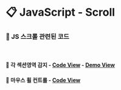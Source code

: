 # 📋 JavaScript - Scroll
### 🧷 JS 스크롤 관련된 코드
<br>

#### 📌 각 섹션영역 감지 - [Code View](https://github.com/swon1/study/blob/master/JS/code-folder/js-scroll-section-check.md) - [Demo View](https://swon1.github.io/study/demo/js/js-scroll-sec-check.html)

#### 📌 마우스 휠 컨트롤 - [Code View](https://github.com/swon1/study/blob/master/JS/code-folder/js-scroll-wheel-control.md)

<br>




